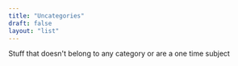```yaml
---
title: "Uncategories"
draft: false
layout: "list"
---
```


Stuff that doesn't belong to any category or are a one time subject
